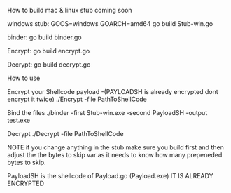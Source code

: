 How to build
mac & linux stub coming soon 

windows stub:
GOOS=windows GOARCH=amd64 go build Stub-win.go 

binder:
go build binder.go 

Encrypt:
go build encrypt.go

Decrypt:
go build decrypt.go

How to use 

Encrypt your Shellcode payload -(PAYLOADSH is already encrypted dont encrypt it twice)
./Encrypt -file PathToShellCode


Bind the files
./binder -first Stub-win.exe -second PayloadSH -output test.exe

Decrypt
./Decrypt -file PathToShellCode


NOTE
if you change anything in the stub make sure you build first and then adjust the the bytes to skip var as it needs to know how many prepeneded bytes to skip. 

PayloadSH is the shellcode of Payload.go (Payload.exe) IT IS ALREADY ENCRYPTED